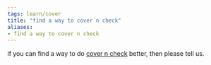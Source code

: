 ```yaml
---
tags: learn/cover 
title: "find a way to cover n check"
aliases:
- find a way to cover n check
---
```


if you can find a way to do [cover n check](coverCheck) better, then please tell us.